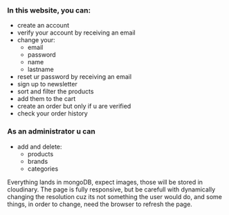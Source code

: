 ### In this website, you can:
- create an account
- verify your account by receiving an email
- change your:
  - email
  - password
  - name
  - lastname
- reset ur password by receiving an email
- sign up to newsletter
- sort and filter the products
- add them to the cart
- create an order but only if u are verified
- check your order history
 
### As an administrator u can
- add and delete:
  - products
  - brands
  - categories

Everything lands in mongoDB, expect images, those will be stored in cloudinary. The page is fully responsive, but be carefull with dynamically changing the resolution cuz its not something the user would do, and some things, in order to change, need the browser to refresh the page.
